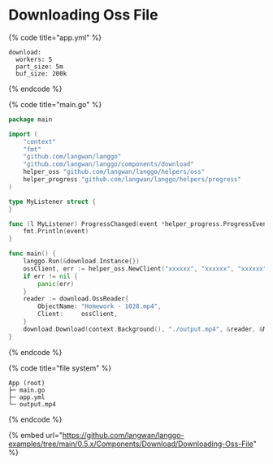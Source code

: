 # Downloading Oss File

{% code title="app.yml" %}
```
download:
  workers: 5
  part_size: 5m
  buf_size: 200k
```
{% endcode %}

{% code title="main.go" %}
```go
package main

import (
	"context"
	"fmt"
	"github.com/langwan/langgo"
	"github.com/langwan/langgo/components/download"
	helper_oss "github.com/langwan/langgo/helpers/oss"
	helper_progress "github.com/langwan/langgo/helpers/progress"
)

type MyListener struct {
}

func (l MyListener) ProgressChanged(event *helper_progress.ProgressEvent) {
	fmt.Println(event)
}

func main() {
	langgo.Run(&download.Instance{})
	ossClient, err := helper_oss.NewClient("xxxxxx", "xxxxxx", "xxxxxx", "xxxxxx")
	if err != nil {
		panic(err)
	}
	reader := download.OssReader{
		ObjectName: "Homework - 1028.mp4",
		Client:     ossClient,
	}
	download.Download(context.Background(), "./output.mp4", &reader, &MyListener{})
}
```
{% endcode %}

{% code title="file system" %}
```
App (root)
├─ main.go
├─ app.yml
└─ output.mp4
```
{% endcode %}

{% embed url="https://github.com/langwan/langgo-examples/tree/main/0.5.x/Components/Download/Downloading-Oss-File" %}
